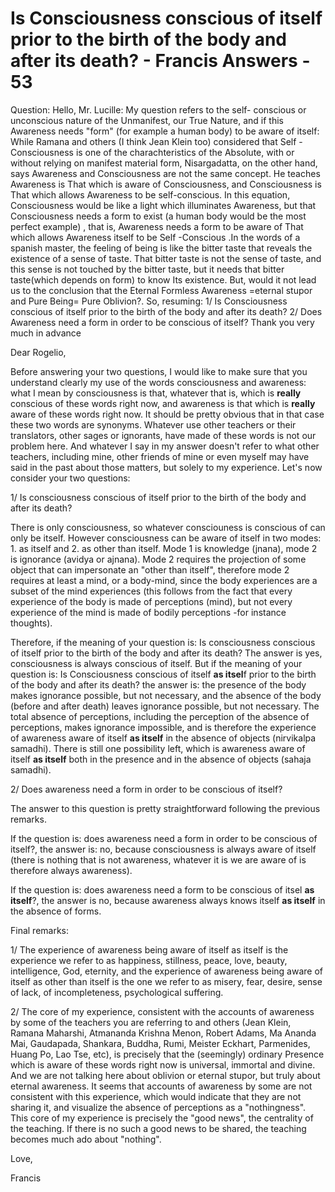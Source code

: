 # Is Consciousness conscious of itself prior to the birth of the body and after its death? - Francis Answers - 53

Question: Hello, Mr. Lucille: My question refers to the self- conscious or unconscious nature of the Unmanifest, our True Nature, and if this Awareness needs "form" (for example a human body) to be aware of itself: While Ramana and others (I think Jean Klein too) considered that Self -Consciousness is one of the charachteristics of the Absolute, with or without relying on manifest material form, Nisargadatta, on the other hand, says Awareness and Consciousness are not the same concept. He teaches Awareness is That which is aware of Consciousness, and Consciousness is That which allows Awareness to be self-conscious. In this equation, Consciousness would be like a light which illuminates Awareness, but that Consciousness needs a form to exist (a human body would be the most perfect example) , that is, Awareness needs a form to be aware of That which allows Awareness itself to be Self -Conscious .In the words of a spanish master, the feeling of being is like the bitter taste that reveals the existence of a sense of taste. That bitter taste is not the sense of taste, and this sense is not touched by the bitter taste, but it needs that bitter taste(which depends on form) to know Its existence. But, would it not lead us to the conclusion that the Eternal Formless Awareness =eternal stupor and Pure Being= Pure Oblivion?. So, resuming: 1/ Is Consciousness conscious of itself prior to the birth of the body and after its death? 2/ Does Awareness need a form in order to be conscious of itself? Thank you very much in advance

Dear Rogelio,

Before answering your two questions, I would like to make sure that you understand clearly my use of the words consciousness and awareness: what I mean by consciousness is that, whatever that is, which is **really** conscious of these words right now, and awareness is that which is **really** aware of these words right now. It should be pretty obvious that in that case these two words are synonyms. Whatever use other teachers or their translators, other sages or ignorants, have made of these words is not our problem here. And whatever I say in my answer doesn't refer to what other teachers, including mine, other friends of mine or even myself may have said in the past about those matters, but solely to my experience. Let's now consider your two questions:

1/ Is consciousness conscious of itself prior to the birth of the body and after its death?

There is only consciousness, so whatever consciouness is conscious of can only be itself. However consciousness can be aware of itself in two modes: 1. as itself and 2. as other than itself. Mode 1 is knowledge (jnana), mode 2 is ignorance (avidya or ajnana). Mode 2 requires the projection of some object that can impersonate an "other than itself", therefore mode 2 requires at least a mind, or a body-mind, since the body experiences are a subset of the mind experiences (this follows from the fact that every experience of the body is made of perceptions (mind), but not every experience of the mind is made of bodily perceptions -for instance thoughts).

Therefore, if the meaning of your question is: Is consciousness conscious of itself prior to the birth of the body and after its death? The answer is yes, consciousness is always conscious of itself. But if the meaning of your question is: Is Consciousness conscious of itself **as itsel**f prior to the birth of the body and after its death? the answer is: the presence of the body makes ignorance possible, but not necessary, and the absence of the body (before and after death) leaves ignorance possible, but not necessary. The total absence of perceptions, including the perception of the absence of perceptions, makes ignorance impossible, and is therefore the experience of awareness aware of itself **as itself** in the absence of objects (nirvikalpa samadhi). There is still one possibility left, which is awareness aware of itself **as itself** both in the presence and in the absence of objects (sahaja samadhi).

2/ Does awareness need a form in order to be conscious of itself?

The answer to this question is pretty straightforward following the previous remarks.

If the question is: does awareness need a form in order to be conscious of itself?, the answer is: no, because consciousness is always aware of itself (there is nothing that is not awareness, whatever it is we are aware of is therefore always awareness).

If the question is: does awareness need a form to be conscious of itsel **as itself**?, the answer is no, because awareness always knows itself **as itself** in the absence of forms.

Final remarks: 

1/ The experience of awareness being aware of itself as itself is the experience we refer to as happiness, stillness, peace, love, beauty, intelligence, God, eternity, and the experience of awareness being aware of itself as other than itself is the one we refer to as misery, fear, desire, sense of lack, of incompleteness, psychological suffering.

2/ The core of my experience, consistent with the accounts of awareness by some of the teachers you are referring to and others (Jean Klein, Ramana Maharshi, Atmananda Krishna Menon, Robert Adams, Ma Ananda Mai, Gaudapada, Shankara, Buddha, Rumi, Meister Eckhart, Parmenides, Huang Po, Lao Tse, etc), is precisely that the (seemingly) ordinary Presence which is aware of these words right now is universal, immortal and divine. And we are not talking here about oblivion or eternal stupor, but truly about eternal awareness. It seems that accounts of awareness by some are not consistent with this experience, which would indicate that they are not sharing it, and visualize the absence of perceptions as a "nothingness". This core of my experience is precisely the "good news", the centrality of the teaching. If there is no such a good news to be shared, the teaching becomes much ado about "nothing".

Love,

Francis

